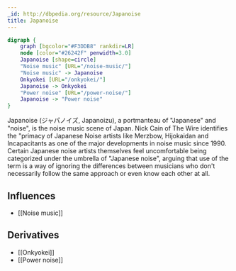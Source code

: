 ```yaml
---
_id: http://dbpedia.org/resource/Japanoise
title: Japanoise
---
```


```dot
digraph {
	graph [bgcolor="#F3DDB8" rankdir=LR]
	node [color="#26242F" penwidth=3.0]
	Japanoise [shape=circle]
	"Noise music" [URL="/noise-music/"]
	"Noise music" -> Japanoise
	Onkyokei [URL="/onkyokei/"]
	Japanoise -> Onkyokei
	"Power noise" [URL="/power-noise/"]
	Japanoise -> "Power noise"
}
```

Japanoise (ジャパノイズ, Japanoizu), a portmanteau of "Japanese" and "noise", is the noise music scene of Japan. Nick Cain of The Wire identifies the "primacy of Japanese Noise artists like Merzbow, Hijokaidan and Incapacitants as one of the major developments in noise music since 1990. Certain Japanese noise artists themselves feel uncomfortable being categorized under the umbrella of "Japanese noise", arguing that use of the term is a way of ignoring the differences between musicians who don't necessarily follow the same approach or even know each other at all.

## Influences

- [[Noise music]]

## Derivatives

- [[Onkyokei]]
- [[Power noise]]
